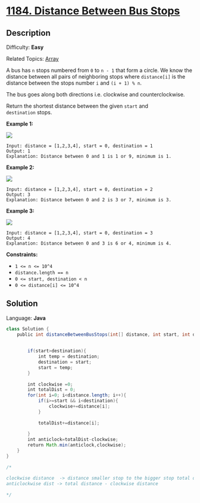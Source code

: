 # [1184\. Distance Between Bus Stops](https://leetcode.com/problems/distance-between-bus-stops/)

## Description

Difficulty: **Easy**  

Related Topics: [Array](https://leetcode.com/tag/array/)


A bus has `n` stops numbered from `0` to `n - 1` that form a circle. We know the distance between all pairs of neighboring stops where `distance[i]` is the distance between the stops number `i` and `(i + 1) % n`.

The bus goes along both directions i.e. clockwise and counterclockwise.

Return the shortest distance between the given `start` and `destination` stops.

**Example 1:**

![](https://assets.leetcode.com/uploads/2019/09/03/untitled-diagram-1.jpg)

```
Input: distance = [1,2,3,4], start = 0, destination = 1
Output: 1
Explanation: Distance between 0 and 1 is 1 or 9, minimum is 1.
```

**Example 2:**

![](https://assets.leetcode.com/uploads/2019/09/03/untitled-diagram-1-1.jpg)

```
Input: distance = [1,2,3,4], start = 0, destination = 2
Output: 3
Explanation: Distance between 0 and 2 is 3 or 7, minimum is 3.
```

**Example 3:**

![](https://assets.leetcode.com/uploads/2019/09/03/untitled-diagram-1-2.jpg)

```
Input: distance = [1,2,3,4], start = 0, destination = 3
Output: 4
Explanation: Distance between 0 and 3 is 6 or 4, minimum is 4.
```

**Constraints:**

*   `1 <= n <= 10^4`
*   `distance.length == n`
*   `0 <= start, destination < n`
*   `0 <= distance[i] <= 10^4`


## Solution

Language: **Java**

```java
class Solution {
    public int distanceBetweenBusStops(int[] distance, int start, int destination) {
​
        
        if(start>destination){
            int temp = destination;
            destination = start;
            start = temp;
        }
        
        int clockwise =0;
        int totalDist = 0;
        for(int i=0; i<distance.length; i++){
            if(i>=start && i<destination){
                clockwise+=distance[i];
            }
            
            totalDist+=distance[i];
            
        }
        int anticlock=totalDist-clockwise;
        return Math.min(anticlock,clockwise);
    }
}
​
/*
​
clockwise distance  -> distance smaller stop to the bigger stop total distance
anticlockwise dist -> total distance - clockwise distance 
​
*/
```